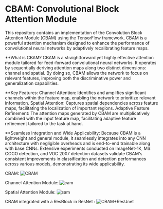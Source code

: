 # CBAM: Convolutional Block Attention Module
This repository contains an implementation of the Convolution Block Attention Module (CBAM) using the TensorFlow framework. CBAM is a powerful attention mechanism designed to enhance the performance of convolutional neural networks by adaptively recalibrating feature maps.

**What is CBAM? 
CBAM is a straightforward yet highly effective attention module tailored for feed-forward convolutional neural networks. It operates by sequentially deriving attention maps along two distinct dimensions: channel and spatial. By doing so, CBAM allows the network to focus on relevant features, improving both the discriminative power and generalization capabilities.

**Key Features: 
Channel Attention: Identifies and amplifies significant channels within the feature map, enabling the network to prioritize relevant information.
Spatial Attention: Captures spatial dependencies across feature maps, facilitating the localization of important regions.
Adaptive Feature Refinement: The attention maps generated by CBAM are multiplicatively combined with the input feature map, facilitating adaptive feature refinement tailored to the task at hand.

**Seamless Integration and Wide Applicability: 
Because CBAM is a lightweight and general module, it seamlessly integrates into any CNN architecture with negligible overheads and is end-to-end trainable along with base CNNs. Extensive experiments conducted on ImageNet-1K, MS COCO detection, and VOC 2007 detection datasets validate CBAM's consistent improvements in classification and detection performances across various models, demonstrating its wide applicability.

CBAM:
![CBAM](https://github.com/AlirezaFBabaei/CBAM-Convolutional-Block-Attention-Module/assets/50638445/23b0bfa3-a8ad-4914-9a1a-982142594cd1)

Channel Attention Module:
![cam](https://github.com/AlirezaFBabaei/CBAM-Convolutional-Block-Attention-Module/assets/50638445/a7073675-e3d8-432a-a702-92fa8c7788b5)

Spatial Attention Module:
![sam](https://github.com/AlirezaFBabaei/CBAM-Convolutional-Block-Attention-Module/assets/50638445/ac186c0a-d6ca-43d8-be81-4a571412be0f)

CBAM integrated with a ResBlock in ResNet :
![CBAM+ResUnet](https://github.com/AlirezaFBabaei/CBAM-Convolutional-Block-Attention-Module/assets/50638445/2cebdc36-d903-47dd-bbb7-b1cce8b3ab9f)
